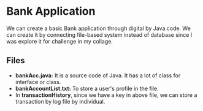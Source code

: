 # Bank Application #
We can create a basic Bank application through digital by Java code. We can create it by connecting file-based system instead of database since I was explore it for challenge in my collage. 

## Files ##
- **bankAcc.java:** It is a source code of Java. It has a lot of class for interface or class.
- **bankAccountList.txt:** To store a user's profile in the file.
- In **transactionHistory**, since we have a key in above file, we can store a transaction by log file by individual.
